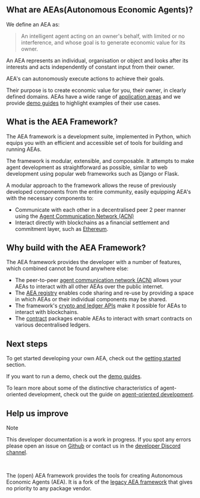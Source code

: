 
## What are AEAs(Autonomous Economic Agents)?

We define an AEA as:

> An intelligent agent acting on an owner's behalf, with limited or no interference, and whose goal is to generate economic value for its owner.

An AEA represents an individual, organisation or object and looks after its interests and acts independently of constant input from their owner.

AEA's can autonomously execute actions to achieve their goals.

Their purpose is to create economic value for you, their owner, in clearly defined domains. AEAs have a wide range of <a href="app-areas">application areas</a> and we provide <a href="demos">demo guides</a> to highlight examples of their use cases.

## What is the AEA Framework?

The AEA framework is a development suite, implemented in Python, which equips you with an efficient and accessible set of tools for building and running AEAs. 

The framework is modular, extensible, and composable. It attempts to make agent development as straightforward as possible, similar to web development using popular web frameworks such as Django or Flask.

A modular approach to the framework allows the reuse of previously developed components from the entire community, easily equipping AEA's with the necessary components to: 

* Communicate with each other in a decentralised peer 2 peer manner using the <a href="acn">Agent Communication Network (ACN)</a> 
* Interact directly with blockchains as a financial settlement and commitment layer, such as <a href="https://ethereum.org/en/" target="_blank">Ethereum</a>.


## Why build with the AEA Framework?

The AEA framework provides the developer with a number of features, which combined cannot be found anywhere else:

* The peer-to-peer <a href="acn">agent communication network (ACN)</a> allows your AEAs to interact with all other AEAs over the public internet.
* The <a href="https://aea-registry.fetch.ai/" target="_blank">AEA registry</a> enables code sharing and re-use by providing a space in which AEAs or their individual components may be shared.
* The framework's <a href="ledger-integration">crypto and ledger APIs</a> make it possible for AEAs to interact with blockchains.
* The <a href="contract">contract</a> packages enable AEAs to interact with smart contracts on various decentralised ledgers. 


## Next steps

To get started developing your own AEA, check out the <a href="quickstart">getting started</a> section.

If you want to run a demo, check out the <a href="demos">demo guides</a>.

To learn more about some of the distinctive characteristics of agent-oriented development, check out the guide on <a href="agent-oriented-development">agent-oriented development</a>.



## Help us improve

<div class="admonition note">
  <p class="admonition-title">Note</p>
  <p>This developer documentation is a work in progress. If you spot any errors please open an issue on <a href="https://github.com/valory-xyz/open-aea" target="_blank">Github</a> or contact us in the <a href="https://discord.com/invite/eRa5e9c6zh" target="_blank">developer Discord channel</a>.</p>
</div>

<br />

The (open) AEA framework provides the tools for creating Autonomous Economic Agents (AEA). It is a fork of the <a href="https://github.com/fetchai/agents-aea" target="_blank">legacy AEA framework</a> that gives no priority to any package vendor.

